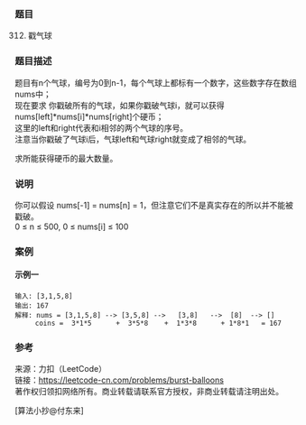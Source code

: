 ### 题目

312. 戳气球

### 题目描述

题目有n个气球，编号为0到n-1，每个气球上都标有一个数字，这些数字存在数组nums中；  
现在要求 你戳破所有的气球，如果你戳破气球i，就可以获得nums[left]*nums[i]*nums[right]个硬币；  
这里的left和right代表和i相邻的两个气球的序号。  
注意当你戳破了气球i后，气球left和气球right就变成了相邻的气球。

求所能获得硬币的最大数量。

### 说明

你可以假设 nums[-1] = nums[n] = 1，但注意它们不是真实存在的所以并不能被戳破。  
0 ≤ n ≤ 500, 0 ≤ nums[i] ≤ 100  

### 案例

#### 示例一

```golang
输入: [3,1,5,8]
输出: 167 
解释: nums = [3,1,5,8] --> [3,5,8] -->   [3,8]   -->  [8]  --> []
     coins =  3*1*5      +  3*5*8    +  1*3*8      + 1*8*1   = 167
```

### 参考

来源：力扣（LeetCode）  
链接：<https://leetcode-cn.com/problems/burst-balloons>  
著作权归领扣网络所有。商业转载请联系官方授权，非商业转载请注明出处。  

[算法小抄@付东来]
